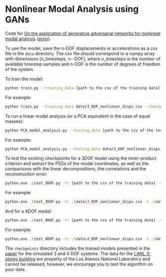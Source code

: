 # Nonlinear Modal Analysis using GANs

Code for [On the application of generative adversarial networks for nonlinear modal analysis](https://www.sciencedirect.com/science/article/pii/S0888327021008189) ([arxiv](https://arxiv.org/abs/2203.01229)).

To use the model, save the n-DOF displacements or accelerations as a csv file in the `data` directory.
The csv file should correspond to a numpy array with dimensions [n_timesteps, n--DOF], where n_timesteps is the number of available timestep samples and n-DOF is the number of degrees of freedom of the system.

To train the model:
```bash
python train.py --training_data [path to the csv of the training data] --checkpoint_folder [path to save the model checkpoints] --hidden_dim [number of hidden neurons of the cycleGAN model]
```
For example:
```bash
python train.py --training_data data/3_DOF_nonlinear_disps.csv --checkpoint_folder checkpoints/cycleGAN_checkpoints_3DOF_nonlinear
```

To run a linear modal analysis (or a PCA equivalent in the case of equal masses):
```bash
python PCA_modal_analysis.py --testing_data [path to the csv of the testing data] --linear_data [path to save the linearly--decomposed data] -f [the sampling frequency (optional, default=100)]
```

For example:
```bash
python PCA_modal_analysis.py --testing_data data/3_DOF_nonlinear_disps_test_dataset.csv --linear_data 3_DOF_nonlinear_disps_linear_modal.csv -f 100
```

To test the existing checkpoints for a 3DOF model using the inner-product criterion and extract the PSDs of the modal coordinates, as well as the comparisons with the linear decompositions, the correlations and the reconstruction error:
```bash
python.exe .\test_3DOF.py -tr [path to the csv of the training data] -t [path to the csv of the testing data] -l [path to the linearly--decomposed data] -c [path to the model checkpoints]
```

For example:
```bash
python.exe .\test_3DOF.py -tr .\data\3_DOF_nonlinear_disps.csv -t .\data\3_DOF_nonlinear_disps_test_dataset.csv -l .\data\3_DOF_nonlinear_disps_linear_modal.csv -c .\checkpoints\cycleGAN_checkpoints_3DOF_nonlinear\
```

And for a 4DOF model:
```bash
python.exe .\test_4DOF.py -tr [path to the csv of the training data] -t [path to the csv of the testing data] -l [path to the linearly--decomposed data] -c [path to the model checkpoints]
```

For example:
```bash
python.exe .\test_4DOF.py -tr .\data\4_DOF_nonlinear_disps.csv -t .\data\4_DOF_nonlinear_disps_test_dataset.csv -l .\data\4_DOF_nonlinear_disps_linear_modal.csv -c .\checkpoints\cycleGAN_checkpoints_4DOF_nonlinear\
```

The `checkpoints` directory includes the trained models presented in the [paper](https://arxiv.org/abs/2203.01229) for the simulated 3 and 4 DOF systems.
The data for the [LANL 3-storey building](https://www.osti.gov/biblio/961604) are property of the Los Alamos National Laboratory and cannot be released, however, we encourage you to test the algorithm on your data.
